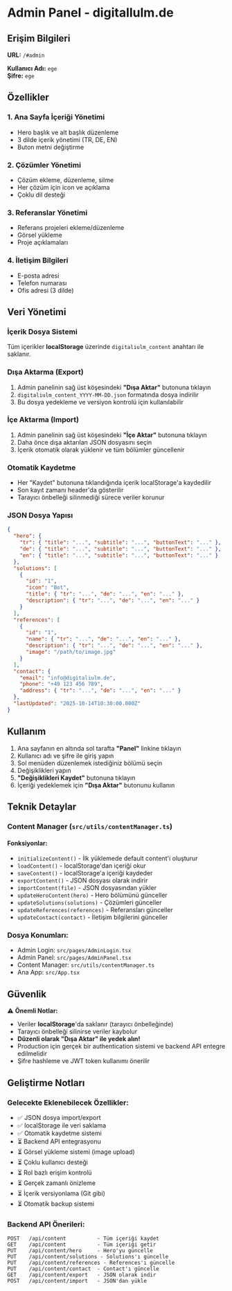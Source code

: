 # Admin Panel - digitalIulm.de

## Erişim Bilgileri

**URL:** `/#admin`

**Kullanıcı Adı:** `ege`  
**Şifre:** `ege`

## Özellikler

### 1. Ana Sayfa İçeriği Yönetimi
- Hero başlık ve alt başlık düzenleme
- 3 dilde içerik yönetimi (TR, DE, EN)
- Buton metni değiştirme

### 2. Çözümler Yönetimi
- Çözüm ekleme, düzenleme, silme
- Her çözüm için icon ve açıklama
- Çoklu dil desteği

### 3. Referanslar Yönetimi
- Referans projeleri ekleme/düzenleme
- Görsel yükleme
- Proje açıklamaları

### 4. İletişim Bilgileri
- E-posta adresi
- Telefon numarası
- Ofis adresi (3 dilde)

## Veri Yönetimi

### İçerik Dosya Sistemi

Tüm içerikler **localStorage** üzerinde `digitaliulm_content` anahtarı ile saklanır.

### Dışa Aktarma (Export)
1. Admin panelinin sağ üst köşesindeki **"Dışa Aktar"** butonuna tıklayın
2. `digitaliulm_content_YYYY-MM-DD.json` formatında dosya indirilir
3. Bu dosya yedekleme ve versiyon kontrolü için kullanılabilir

### İçe Aktarma (Import)
1. Admin panelinin sağ üst köşesindeki **"İçe Aktar"** butonuna tıklayın
2. Daha önce dışa aktarılan JSON dosyasını seçin
3. İçerik otomatik olarak yüklenir ve tüm bölümler güncellenir

### Otomatik Kaydetme
- Her "Kaydet" butonuna tıklandığında içerik localStorage'a kaydedilir
- Son kayıt zamanı header'da gösterilir
- Tarayıcı önbelleği silinmediği sürece veriler korunur

### JSON Dosya Yapısı

```json
{
  "hero": {
    "tr": { "title": "...", "subtitle": "...", "buttonText": "..." },
    "de": { "title": "...", "subtitle": "...", "buttonText": "..." },
    "en": { "title": "...", "subtitle": "...", "buttonText": "..." }
  },
  "solutions": [
    {
      "id": "1",
      "icon": "Bot",
      "title": { "tr": "...", "de": "...", "en": "..." },
      "description": { "tr": "...", "de": "...", "en": "..." }
    }
  ],
  "references": [
    {
      "id": "1",
      "name": { "tr": "...", "de": "...", "en": "..." },
      "description": { "tr": "...", "de": "...", "en": "..." },
      "image": "/path/to/image.jpg"
    }
  ],
  "contact": {
    "email": "info@digitaliulm.de",
    "phone": "+49 123 456 789",
    "address": { "tr": "...", "de": "...", "en": "..." }
  },
  "lastUpdated": "2025-10-14T10:30:00.000Z"
}
```

## Kullanım

1. Ana sayfanın en altında sol tarafta **"Panel"** linkine tıklayın
2. Kullanıcı adı ve şifre ile giriş yapın
3. Sol menüden düzenlemek istediğiniz bölümü seçin
4. Değişiklikleri yapın
5. **"Değişiklikleri Kaydet"** butonuna tıklayın
6. İçeriği yedeklemek için **"Dışa Aktar"** butonunu kullanın

## Teknik Detaylar

### Content Manager (`src/utils/contentManager.ts`)

#### Fonksiyonlar:
- `initializeContent()` - İlk yüklemede default content'i oluşturur
- `loadContent()` - localStorage'dan içeriği okur
- `saveContent()` - localStorage'a içeriği kaydeder
- `exportContent()` - JSON dosyası olarak indirir
- `importContent(file)` - JSON dosyasından yükler
- `updateHeroContent(hero)` - Hero bölümünü günceller
- `updateSolutions(solutions)` - Çözümleri günceller
- `updateReferences(references)` - Referansları günceller
- `updateContact(contact)` - İletişim bilgilerini günceller

### Dosya Konumları:
- Admin Login: `src/pages/AdminLogin.tsx`
- Admin Panel: `src/pages/AdminPanel.tsx`
- Content Manager: `src/utils/contentManager.ts`
- Ana App: `src/App.tsx`

## Güvenlik

⚠️ **Önemli Notlar:**
- Veriler **localStorage**'da saklanır (tarayıcı önbelleğinde)
- Tarayıcı önbelleği silinirse veriler kaybolur
- **Düzenli olarak "Dışa Aktar" ile yedek alın!**
- Production için gerçek bir authentication sistemi ve backend API entegre edilmelidir
- Şifre hashleme ve JWT token kullanımı önerilir

## Geliştirme Notları

### Gelecekte Eklenebilecek Özellikler:
- ✅ JSON dosya import/export
- ✅ localStorage ile veri saklama
- ✅ Otomatik kaydetme sistemi
- ⏳ Backend API entegrasyonu
- ⏳ Görsel yükleme sistemi (image upload)
- ⏳ Çoklu kullanıcı desteği
- ⏳ Rol bazlı erişim kontrolü
- ⏳ Gerçek zamanlı önizleme
- ⏳ İçerik versiyonlama (Git gibi)
- ⏳ Otomatik backup sistemi

### Backend API Önerileri:
```
POST   /api/content          - Tüm içeriği kaydet
GET    /api/content          - Tüm içeriği getir
PUT    /api/content/hero     - Hero'yu güncelle
PUT    /api/content/solutions - Solutions'ı güncelle
PUT    /api/content/references - References'ı güncelle
PUT    /api/content/contact  - Contact'ı güncelle
GET    /api/content/export   - JSON olarak indir
POST   /api/content/import   - JSON'dan yükle
```
